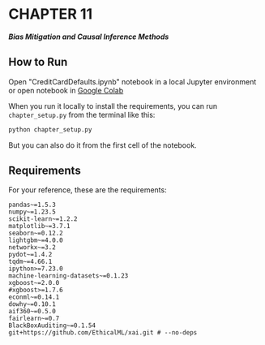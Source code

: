# CHAPTER 11
**_Bias Mitigation and Causal Inference Methods_**

## How to Run

Open "CreditCardDefaults.ipynb" notebook in a local Jupyter environment or open notebook in [Google Colab](https://drive.google.com/file/d/1ZZmGiUZsnik3o9PDJYUbeNIzksV4kMqD/view?usp=sharing)

When you run it locally to install the requirements, you can run `chapter_setup.py` from the terminal like this:

``` sh
python chapter_setup.py
```

But you can also do it from the first cell of the notebook.

## Requirements

For your reference, these are the requirements:

```
pandas~=1.5.3
numpy~=1.23.5
scikit-learn~=1.2.2
matplotlib~=3.7.1
seaborn~=0.12.2
lightgbm~=4.0.0
networkx~=3.2
pydot~=1.4.2
tqdm~=4.66.1
ipython>=7.23.0
machine-learning-datasets~=0.1.23
xgboost~=2.0.0
#xgboost>=1.7.6
econml~=0.14.1
dowhy~=0.10.1
aif360~=0.5.0
fairlearn~=0.7
BlackBoxAuditing~=0.1.54
git+https://github.com/EthicalML/xai.git # --no-deps
```